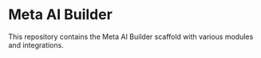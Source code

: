 # Meta AI Builder

This repository contains the Meta AI Builder scaffold with various modules and integrations.